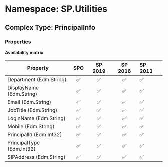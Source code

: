 # Namespace: SP.Utilities

## Complex Type: PrincipalInfo

### Properties

**Availability matrix**

Property | SPO | SP 2019 | SP 2016 | SP 2013
----------|:---:|:-------:|:-------:|:-------
Department (Edm.String) | ✅ | ✅ | ✅ | ✅
DisplayName (Edm.String) | ✅ | ✅ | ✅ | ✅
Email (Edm.String) | ✅ | ✅ | ✅ | ✅
JobTitle (Edm.String) | ✅ | ✅ | ✅ | ✅
LoginName (Edm.String) | ✅ | ✅ | ✅ | ✅
Mobile (Edm.String) | ✅ | ✅ | ✅ | ✅
PrincipalId (Edm.Int32) | ✅ | ✅ | ✅ | ✅
PrincipalType (Edm.Int32) | ✅ | ✅ | ✅ | ✅
SIPAddress (Edm.String) | ✅ | ✅ | ✅ | ✅
